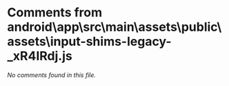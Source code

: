 # Comments from android\app\src\main\assets\public\assets\input-shims-legacy-_xR4IRdj.js

*No comments found in this file.*
